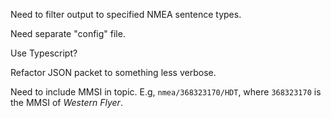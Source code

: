 Need to filter output to specified NMEA sentence types.

Need separate "config" file.

Use Typescript?

Refactor JSON packet to something less verbose.

Need to include MMSI in topic. E.g, `nmea/368323170/HDT`, where `368323170` is
the MMSI of _Western Flyer_.
